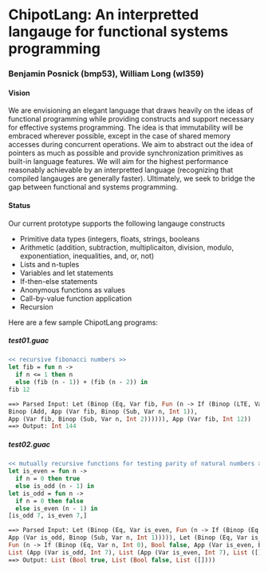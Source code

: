 # ChipotLang: An interpretted langauge for functional systems programming
### Benjamin Posnick (bmp53), William Long (wl359)

#### Vision
We are envisioning an elegant language that draws heavily on the ideas of functional programming while providing constructs and support necessary for effective systems programming. The idea is that immutability will be embraced wherever possible, except in the case of shared memory accesses during concurrent operations. We aim to abstract out the idea of pointers as much as possible and provide synchronization primitives as built-in language features. We will aim for the highest performance reasonably achievable by an interpretted language (recognizing that compiled langauges are generally faster). Ultimately, we seek to bridge the gap between functional and systems programming.

#### Status
Our current prototype supports the following langauge constructs
- Primitive data types (integers, floats, strings, booleans
- Arithmetic (addition, subtraction, multiplicaiton, division, modulo, exponentiation, inequalities, and, or, not)
- Lists and n-tuples
- Variables and let statements
- If-then-else statements
- Anonymous functions as values
- Call-by-value function application
- Recursion

Here are a few sample ChipotLang programs:
##### test01.guac
```ocaml
<< recursive fibonacci numbers >>
let fib = fun n ->
  if n <= 1 then n
  else (fib (n - 1)) + (fib (n - 2)) in
fib 12

==> Parsed Input: Let (Binop (Eq, Var fib, Fun (n -> If (Binop (LTE, Var n, Int 1), Var n,
Binop (Add, App (Var fib, Binop (Sub, Var n, Int 1)),
App (Var fib, Binop (Sub, Var n, Int 2)))))), App (Var fib, Int 12))
==> Output: Int 144
```

##### test02.guac
```ocaml
<< mutually recursive functions for testing parity of natural numbers >>
let is_even = fun n ->
  if n = 0 then true
  else is_odd (n - 1) in
let is_odd = fun n ->
  if n = 0 then false
  else is_even (n - 1) in
[is_odd 7, is_even 7,]

==> Parsed Input: Let (Binop (Eq, Var is_even, Fun (n -> If (Binop (Eq, Var n, Int 0), Bool true,
App (Var is_odd, Binop (Sub, Var n, Int 1))))), Let (Binop (Eq, Var is_odd,
Fun (n -> If (Binop (Eq, Var n, Int 0), Bool false, App (Var is_even, Binop (Sub, Var n, Int 1))))),
List (App (Var is_odd, Int 7), List (App (Var is_even, Int 7), List ([])))))
==> Output: List (Bool true, List (Bool false, List ([])))
```
